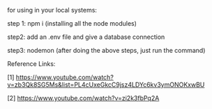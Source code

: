 for using in your local systems: 

step 1: npm i (installing all the node modules)

step2: add an .env file and give a database connection

step3: nodemon (after doing the above steps, just run the command)

Reference Links:

[1] https://www.youtube.com/watch?v=zb3Qk8SG5Ms&list=PL4cUxeGkcC9jsz4LDYc6kv3ymONOKxwBU

[2] https://www.youtube.com/watch?v=zi2k3fbPq2A
